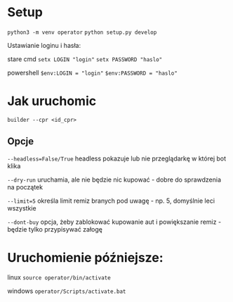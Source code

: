 # Setup
`python3 -m venv operator`
`python setup.py develop`

Ustawianie loginu i hasła:

stare cmd
`setx LOGIN "login"`
`setx PASSWORD "haslo"`

powershell
`$env:LOGIN = "login"`
`$env:PASSWORD = "haslo"`

# Jak uruchomic
`builder --cpr <id_cpr>`

## Opcje
`--headless=False/True`
headless pokazuje lub nie przeglądarkę w której bot klika

`--dry-run` uruchamia, ale nie będzie nic kupować - dobre do sprawdzenia na początek

`--limit=5` określa limit remiz branych pod uwagę - np. 5, domyślnie leci wszystkie

`--dont-buy` opcja, żeby zablokować kupowanie aut i powiększanie remiz - będzie tylko przypisywać załogę

# Uruchomienie późniejsze:
linux
`source operator/bin/activate`

windows `operator/Scripts/activate.bat`